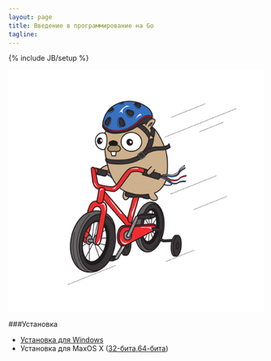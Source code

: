 ```yaml
---
layout: page
title: Введение в программирование на Go
tagline:
---
```

{% include JB/setup %}

![cover image with a beaver on bike](/assets/cover.png)

###Установка

* [Установка для Windows](http://www.golang-book.com/installers/go-install.exe)
* Установка для MaxOS X ([32-бита](http://www.golang-book.com/installers/go-install-x86.pkg),[64-бита](http://www.golang-book.com/installers/go-install-x64.pkg))